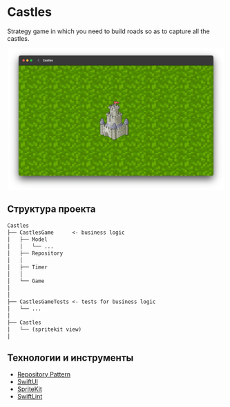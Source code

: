 # Castles

Strategy game in which you need to build roads so as to capture all the castles.

<div style="display: flex; flex-direction: row; flex-wrap: wrap; justify-content: center; column-gap: 24px; row-gap: 20px;">
  <span><img src="img/1.jpg" style="width:500px;"></span>

</div>

## Структура проекта

```
Castles
├── CastlesGame      <- business logic
│   ├── Model
│   │   └── ...
│   ├── Repository 
│   │
│   ├── Timer 
│   │
│   └── Game 
│
│
├── CastlesGameTests <- tests for business logic
│   └── ...
│
├── Castles
│   └── (spritekit view)
│
```

## Технологии и инструменты

- [Repository Pattern]()
- [SwiftUI](https://developer.apple.com/xcode/swiftui/)
- [SpriteKit](https://developer.apple.com/spritekit/)
- [SwiftLint](https://github.com/realm/SwiftLint)
